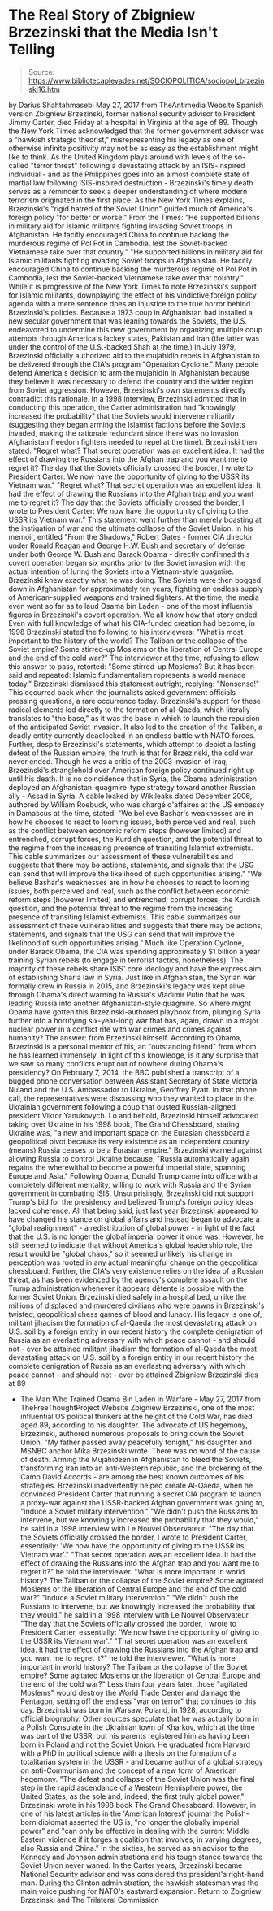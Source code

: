 # The Real Story of Zbigniew Brzezinski that the Media Isn't Telling

> Source: https://www.bibliotecapleyades.net/SOCIOPOLITICA/sociopol_brzezinski16.htm

by Darius Shahtahmasebi
May 27, 2017 from TheAntimedia Website
Spanish version
Zbigniew Brzezinski, former national security advisor to President Jimmy Carter, died Friday at a hospital in Virginia at the age of 89.
Though the New York Times acknowledged that the former government advisor was a "hawkish strategic theorist," misrepresenting his legacy as one of otherwise infinite positivity may not be as easy as the establishment might like to think.
As the United Kingdom plays around with levels of the so-called "terror threat" following a devastating attack by an ISIS-inspired individual - and as the Philippines goes into an almost complete state of martial law following ISIS-inspired destruction - Brzezinski's timely death serves as a reminder to seek a deeper understanding of where modern terrorism originated in the first place.
As the New York Times explains, Brzezinski's "rigid hatred of the Soviet Union" guided much of America's foreign policy "for better or worse."
From the Times:
"He supported billions in military aid for Islamic militants fighting invading Soviet troops in Afghanistan. He tacitly encouraged China to continue backing the murderous regime of Pol Pot in Cambodia, lest the Soviet-backed Vietnamese take over that country."
"He supported billions in military aid for Islamic militants fighting invading Soviet troops in Afghanistan.
He tacitly encouraged China to continue backing the murderous regime of Pol Pot in Cambodia, lest the Soviet-backed Vietnamese take over that country."
While it is progressive of the New York Times to note Brzezinski's support for Islamic militants, downplaying the effect of his vindictive foreign policy agenda with a mere sentence does an injustice to the true horror behind Brzezinski's policies.
Because a 1973 coup in Afghanistan had installed a new secular government that was leaning towards the Soviets, the U.S. endeavored to undermine this new government by organizing multiple coup attempts through America's lackey states, Pakistan and Iran (the latter was under the control of the U.S.-backed Shah at the time.)
In July 1979, Brzezinski officially authorized aid to the mujahidin rebels in Afghanistan to be delivered through the CIA's program "Operation Cyclone."
Many people defend America's decision to arm the mujahidin in Afghanistan because they believe it was necessary to defend the country and the wider region from Soviet aggression.
However, Brzesinski's own statements directly contradict this rationale.
In a 1998 interview, Brzezinski admitted that in conducting this operation, the Carter administration had "knowingly increased the probability" that the Soviets would intervene militarily (suggesting they began arming the Islamist factions before the Soviets invaded, making the rationale redundant since there was no invasion Afghanistan freedom fighters needed to repel at the time).
Brzezinski then stated:
"Regret what? That secret operation was an excellent idea. It had the effect of drawing the Russians into the Afghan trap and you want me to regret it? The day that the Soviets officially crossed the border, I wrote to President Carter: We now have the opportunity of giving to the USSR its Vietnam war."
"Regret what? That secret operation was an excellent idea. It had the effect of drawing the Russians into the Afghan trap and you want me to regret it?
The day that the Soviets officially crossed the border, I wrote to President Carter: We now have the opportunity of giving to the USSR its Vietnam war."
This statement went further than merely boasting at the instigation of war and the ultimate collapse of the Soviet Union.
In his memoir, entitled "From the Shadows," Robert Gates - former CIA director under Ronald Reagan and George H.W. Bush and secretary of defense under both George W. Bush and Barack Obama - directly confirmed this covert operation began six months prior to the Soviet invasion with the actual intention of luring the Soviets into a Vietnam-style quagmire.
Brzezinski knew exactly what he was doing.
The Soviets were then bogged down in Afghanistan for approximately ten years, fighting an endless supply of American-supplied weapons and trained fighters. At the time, the media even went so far as to laud Osama bin Laden - one of the most influential figures in Brzezinski's covert operation.
We all know how that story ended.
Even with full knowledge of what his CIA-funded creation had become, in 1998 Brzezinski stated the following to his interviewers:
"What is most important to the history of the world? The Taliban or the collapse of the Soviet empire? Some stirred-up Moslems or the liberation of Central Europe and the end of the cold war?"
The interviewer at the time, refusing to allow this answer to pass, retorted:
"Some stirred-up Moslems? But it has been said and repeated: Islamic fundamentalism represents a world menace today."
Brzezinski dismissed this statement outright, replying:
"Nonsense!"
This occurred back when the journalists asked government officials pressing questions, a rare occurrence today.
Brzezinski's support for these radical elements led directly to the formation of al-Qaeda, which literally translates to "the base," as it was the base in which to launch the repulsion of the anticipated Soviet invasion.
It also led to the creation of the Taliban, a deadly entity currently deadlocked in an endless battle with NATO forces.
Further, despite Brzezinski's statements, which attempt to depict a lasting defeat of the Russian empire, the truth is that for Brzezinski, the cold war never ended.
Though he was a critic of the 2003 invasion of Iraq, Brzezinski's stranglehold over American foreign policy continued right up until his death.
It is no coincidence that in Syria, the Obama administration deployed an Afghanistan-quagmire-type strategy toward another Russian ally - Assad in Syria.
A cable leaked by Wikileaks dated December 2006, authored by William Roebuck, who was chargé d'affaires at the US embassy in Damascus at the time, stated:
"We believe Bashar's weaknesses are in how he chooses to react to looming issues, both perceived and real, such as the conflict between economic reform steps (however limited) and entrenched, corrupt forces, the Kurdish question, and the potential threat to the regime from the increasing presence of transiting Islamist extremists. This cable summarizes our assessment of these vulnerabilities and suggests that there may be actions, statements, and signals that the USG can send that will improve the likelihood of such opportunities arising."
"We believe Bashar's weaknesses are in how he chooses to react to looming issues, both perceived and real, such as the conflict between economic reform steps (however limited) and entrenched, corrupt forces, the Kurdish question, and the potential threat to the regime from the increasing presence of transiting Islamist extremists.
This cable summarizes our assessment of these vulnerabilities and suggests that there may be actions, statements, and signals that the USG can send that will improve the likelihood of such opportunities arising."
Much like Operation Cyclone, under Barack Obama, the CIA was spending approximately $1 billion a year training Syrian rebels (to engage in terrorist tactics, nonetheless).
The majority of these rebels share ISIS' core ideology and have the express aim of establishing Sharia law in Syria.
Just like in Afghanistan, the Syrian war formally drew in Russia in 2015, and Brzezinski's legacy was kept alive through Obama's direct warning to Russia's Vladimir Putin that he was leading Russia into another Afghanistan-style quagmire.
So where might Obama have gotten this Brzezinski-authored playbook from, plunging Syria further into a horrifying six-year-long war that has, again, drawn in a major nuclear power in a conflict rife with war crimes and crimes against humanity?
The answer:
from Brzezinski himself.
According to Obama, Brzezinski is a personal mentor of his, an "outstanding friend" from whom he has learned immensely.
In light of this knowledge,
is it any surprise that we saw so many conflicts erupt out of nowhere during Obama's presidency?
On February 7, 2014, the BBC published a transcript of a bugged phone conversation between Assistant Secretary of State Victoria Nuland and the U.S. Ambassador to Ukraine, Geoffrey Pyatt.
In that phone call, the representatives were discussing who they wanted to place in the Ukrainian government following a coup that ousted Russian-aligned president Viktor Yanukovych.
Lo and behold, Brzezinski himself advocated taking over Ukraine in his 1998 book, The Grand Chessboard, stating Ukraine was,
"a new and important space on the Eurasian chessboard a geopolitical pivot because its very existence as an independent country (means) Russia ceases to be a Eurasian empire."
Brzezinski warned against allowing Russia to control Ukraine because,
"Russia automatically again regains the wherewithal to become a powerful imperial state, spanning Europe and Asia."
Following Obama, Donald Trump came into office with a completely different mentality, willing to work with Russia and the Syrian government in combating ISIS.
Unsurprisingly, Brzezinski did not support Trump's bid for the presidency and believed Trump's foreign policy ideas lacked coherence.
All that being said, just last year Brzezinski appeared to have changed his stance on global affairs and instead began to advocate a "global realignment" - a redistribution of global power - in light of the fact that the U.S. is no longer the global imperial power it once was.
However, he still seemed to indicate that without America's global leadership role, the result would be "global chaos," so it seemed unlikely his change in perception was rooted in any actual meaningful change on the geopolitical chessboard.
Further, the CIA's very existence relies on the idea of a Russian threat, as has been evidenced by the agency's complete assault on the Trump administration whenever it appears détente is possible with the former Soviet Union.
Brzezinski died safely in a hospital bed, unlike the millions of displaced and murdered civilians who were pawns in Brzezinski's twisted, geopolitical chess games of blood and lunacy.
His legacy is one of,
militant jihadism the formation of al-Qaeda the most devastating attack on U.S. soil by a foreign entity in our recent history the complete denigration of Russia as an everlasting adversary with which peace cannot - and should not - ever be attained
militant jihadism
the formation of al-Qaeda
the most devastating attack on U.S. soil by a foreign entity in our recent history
the complete denigration of Russia as an everlasting adversary with which peace cannot - and should not - ever be attained
Zbigniew Brzezinski dies at 89
- The Man Who Trained Osama Bin Laden in Warfare - May 27, 2017
from TheFreeThoughtProject Website
Zbigniew Brzezinski, one of the most influential US political thinkers at the height of the Cold War, has died aged 89, according to his daughter.
The advocate of US hegemony, Brzezinski, authored numerous proposals to bring down the Soviet Union.
"My father passed away peacefully tonight," his daughter and MSNBC anchor Mika Brzezinski wrote.
There was no word of the cause of death.
Arming the Mujahideen in Afghanistan to bleed the Soviets, transforming Iran into an anti-Western republic, and the brokering of the Camp David Accords - are among the best known outcomes of his strategies.
Brzezinski inadvertently helped create Al-Qaeda, when he convinced President Carter that running a secret CIA program to launch a proxy-war against the USSR-backed Afghan government was going to,
"induce a Soviet military intervention." "We didn't push the Russians to intervene, but we knowingly increased the probability that they would," he said in a 1998 interview with Le Nouvel Observateur. "The day that the Soviets officially crossed the border, I wrote to President Carter, essentially: 'We now have the opportunity of giving to the USSR its Vietnam war'." "That secret operation was an excellent idea. It had the effect of drawing the Russians into the Afghan trap and you want me to regret it?" he told the interviewer. "What is more important in world history? The Taliban or the collapse of the Soviet empire? Some agitated Moslems or the liberation of Central Europe and the end of the cold war?"
"induce a Soviet military intervention."
"We didn't push the Russians to intervene, but we knowingly increased the probability that they would," he said in a 1998 interview with Le Nouvel Observateur.
"The day that the Soviets officially crossed the border, I wrote to President Carter, essentially:
'We now have the opportunity of giving to the USSR its Vietnam war'."
"That secret operation was an excellent idea. It had the effect of drawing the Russians into the Afghan trap and you want me to regret it?" he told the interviewer.
"What is more important in world history? The Taliban or the collapse of the Soviet empire? Some agitated Moslems or the liberation of Central Europe and the end of the cold war?"
Less than four years later, those "agitated Moslems" would destroy the World Trade Center and damage the Pentagon, setting off the endless "war on terror" that continues to this day.
Brzezinski was born in Warsaw, Poland, in 1928, according to official biography.
Other sources speculate that he was actually born in a Polish Consulate in the Ukrainian town of Kharkov, which at the time was part of the USSR, but his parents registered him as having been born in Poland and not the Soviet Union.
He graduated from Harvard with a PhD in political science with a thesis on the formation of a totalitarian system in the USSR - and became author of a global strategy on anti-Communism and the concept of a new form of American hegemony.
"The defeat and collapse of the Soviet Union was the final step in the rapid ascendance of a Western Hemisphere power, the United States, as the sole and, indeed, the first truly global power," Brzezinski wrote in his 1998 book The Grand Chessboard.
However, in one of his latest articles in the 'American Interest' journal the Polish-born diplomat asserted the US is,
"no longer the globally imperial power" and "can only be effective in dealing with the current Middle Eastern violence if it forges a coalition that involves, in varying degrees, also Russia and China."
In the sixties, he served as an advisor to the Kennedy and Johnson administrations and his tough stance towards the Soviet Union never waned.
In the Carter years, Brzezinski became National Security advisor and was considered the president's right-hand man. During the Clinton administration, the hawkish statesman was the main voice pushing for NATO's eastward expansion.
Return to Zbigniew Brzezinski and The Trilateral Commission
